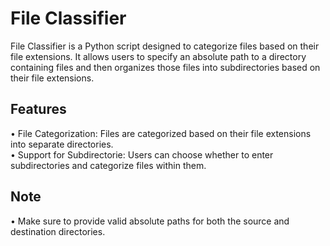 # File Classifier
File Classifier is a Python script designed to categorize files based on their file extensions. It allows users to specify an absolute path to a directory containing files and then organizes those files into subdirectories based on their file extensions.  

## Features
• File Categorization: Files are categorized based on their file extensions into separate directories.  
• Support for Subdirectorie: Users can choose whether to enter subdirectories and categorize files within them.  

## Note
• Make sure to provide valid absolute paths for both the source and destination directories.  
